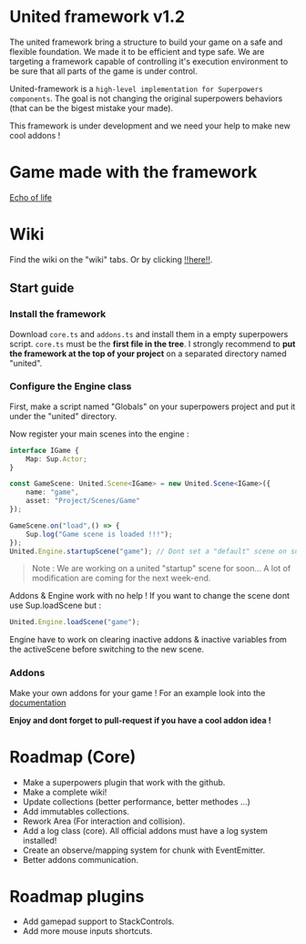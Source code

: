 # United framework v1.2

The united framework bring a structure to build your game on a safe and flexible foundation. We made it to be efficient and type safe. We are targeting a framework capable of controlling it's execution environment to be sure that all parts of the game is under control.

United-framework is a `high-level implementation for Superpowers components`. The goal is not changing the original superpowers behaviors (that can be the bigest mistake your made).

This framework is under development and we need your help to make new cool addons !

# Game made with the framework

[Echo of life](https://antarka.itch.io/echo-of-life)

# Wiki

Find the wiki on the "wiki" tabs. Or by clicking [!!here!!](https://github.com/fraxken/United-framework/wiki).

## Start guide

### Install the framework

Download `core.ts` and `addons.ts` and install them in a empty superpowers script. `core.ts` must be the **first file in the tree**. I strongly recommend to **put the framework at the top of your project** on a separated directory named "united".

### Configure the Engine class

First, make a script named "Globals" on your superpowers project and put it under the "united" directory.

Now register your main scenes into the engine :

```ts
interface IGame {
    Map: Sup.Actor;
}

const GameScene: United.Scene<IGame> = new United.Scene<IGame>({
    name: "game",
    asset: "Project/Scenes/Game"
});

GameScene.on("load",() => {
    Sup.log("Game scene is loaded !!!");
});
United.Engine.startupScene("game"); // Dont set a "default" scene on superpowers. Put this line!
```

> Note :  We are working on a united "startup" scene for soon... A lot of modification are coming for the next week-end.

Addons & Engine work with no help ! If you want to change the scene dont use Sup.loadScene but :

```ts
United.Engine.loadScene("game");
```

Engine have to work on clearing inactive addons & inactive variables from the activeScene before switching to the new scene.

### Addons

Make your own addons for your game ! For an example look into the [documentation](https://github.com/fraxken/United-framework/wiki/Addons)

**Enjoy and dont forget to pull-request if you have a cool addon idea !**

# Roadmap (Core)

- Make a superpowers plugin that work with the github.
- Make a complete wiki!
- Update collections (better performance, better methodes ...)
- Add immutables collections.
- Rework Area (For interaction and collision).
- Add a log class (core). All official addons must have a log system installed!
- Create an observe/mapping system for chunk with EventEmitter.
- Better addons communication.

# Roadmap plugins

- Add gamepad support to StackControls.
- Add more mouse inputs shortcuts.
